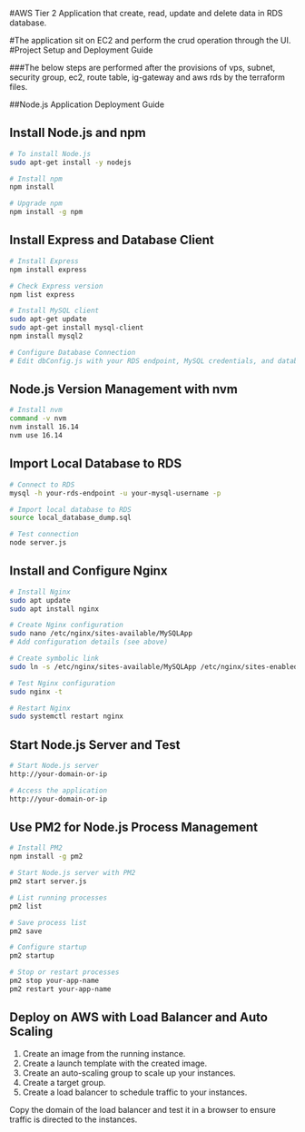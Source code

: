 #AWS Tier 2 Application that create, read, update and delete data in RDS database.

#The application sit on EC2 and perform the crud operation through the UI.
#Project Setup and Deployment Guide

###The below steps are performed after the provisions of vps, subnet, security group, ec2, route table, ig-gateway and aws rds by the terraform files.

##Node.js Application Deployment Guide

## Install Node.js and npm

```bash
# To install Node.js
sudo apt-get install -y nodejs

# Install npm
npm install

# Upgrade npm
npm install -g npm
```

## Install Express and Database Client

```bash
# Install Express
npm install express

# Check Express version
npm list express

# Install MySQL client
sudo apt-get update
sudo apt-get install mysql-client
npm install mysql2

# Configure Database Connection
# Edit dbConfig.js with your RDS endpoint, MySQL credentials, and database name
```

## Node.js Version Management with nvm

```bash
# Install nvm
command -v nvm
nvm install 16.14
nvm use 16.14
```

## Import Local Database to RDS

```bash
# Connect to RDS
mysql -h your-rds-endpoint -u your-mysql-username -p

# Import local database to RDS
source local_database_dump.sql

# Test connection
node server.js
```

## Install and Configure Nginx

```bash
# Install Nginx
sudo apt update
sudo apt install nginx

# Create Nginx configuration
sudo nano /etc/nginx/sites-available/MySQLApp
# Add configuration details (see above)

# Create symbolic link
sudo ln -s /etc/nginx/sites-available/MySQLApp /etc/nginx/sites-enabled

# Test Nginx configuration
sudo nginx -t

# Restart Nginx
sudo systemctl restart nginx
```

## Start Node.js Server and Test

```bash
# Start Node.js server
http://your-domain-or-ip

# Access the application
http://your-domain-or-ip
```

## Use PM2 for Node.js Process Management

```bash
# Install PM2
npm install -g pm2

# Start Node.js server with PM2
pm2 start server.js

# List running processes
pm2 list

# Save process list
pm2 save

# Configure startup
pm2 startup

# Stop or restart processes
pm2 stop your-app-name
pm2 restart your-app-name
```

## Deploy on AWS with Load Balancer and Auto Scaling

1. Create an image from the running instance.
2. Create a launch template with the created image.
3. Create an auto-scaling group to scale up your instances.
4. Create a target group.
5. Create a load balancer to schedule traffic to your instances.

Copy the domain of the load balancer and test it in a browser to ensure traffic is directed to the instances.
